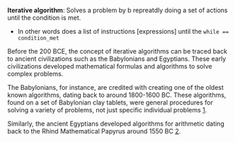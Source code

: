 
**Iterative algorithm**: Solves a problem by b repreatdly doing a set of actions until the condition is met. 

- In other words does a list of instructions [expressions] until the `while == condition_met`

Before the 200 BCE, the concept of iterative algorithms can be traced back to ancient civilizations such as the Babylonians and Egyptians. These early civilizations developed mathematical formulas and algorithms to solve complex problems.

The Babylonians, for instance, are credited with creating one of the oldest known algorithms, dating back to around 1800-1600 BC. These algorithms, found on a set of Babylonian clay tablets, were general procedures for solving a variety of problems, not just specific individual problems [1](https://interestingengineering.com/lists/15-of-the-most-important-algorithms-that-helped-define-mathematics-computing-and-physics).

Similarly, the ancient Egyptians developed algorithms for arithmetic dating back to the Rhind Mathematical Papyrus around 1550 BC [2](https://en.wikipedia.org/wiki/Algorithm).